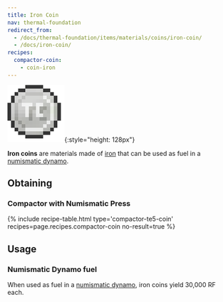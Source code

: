 ```yaml
---
title: Iron Coin
nav: thermal-foundation
redirect_from:
  - /docs/thermal-foundation/items/materials/coins/iron-coin/
  - /docs/iron-coin/
recipes:
  compactor-coin:
    - coin-iron
---
```


![Iron coin](/assets/images/thermal-foundation/coin-iron.png){:style="height: 128px"}


**Iron coins** are materials made of
[iron](https://minecraft.gamepedia.com/Iron_Ingot) that can be used as fuel in a
[numismatic dynamo](/docs/thermal-expansion/numismatic-dynamo/).


Obtaining
---------

### Compactor with Numismatic Press
{% include recipe-table.html type='compactor-te5-coin' recipes=page.recipes.compactor-coin no-result=true %}


Usage
-----

### Numismatic Dynamo fuel
When used as fuel in a [numismatic dynamo](/docs/thermal-expansion/numismatic-dynamo/), iron coins
yield 30,000 RF each.
